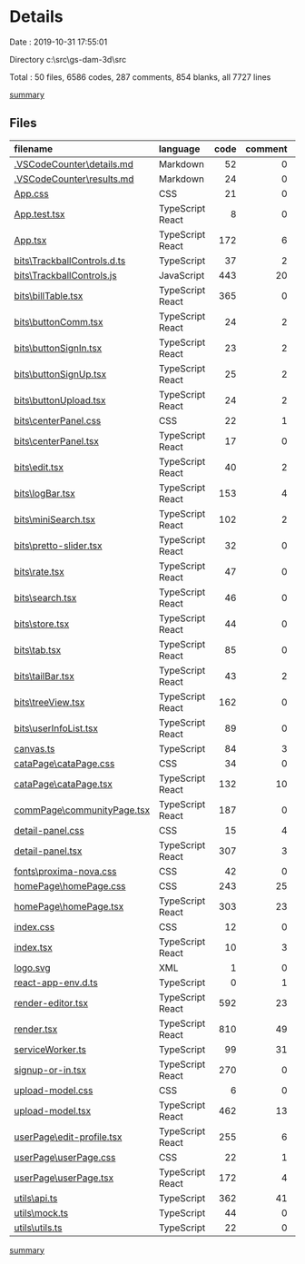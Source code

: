 # Details

Date : 2019-10-31 17:55:01

Directory c:\src\gs-dam-3d\src

Total : 50 files,  6586 codes, 287 comments, 854 blanks, all 7727 lines

[summary](results.md)

## Files
| filename | language | code | comment | blank | total |
| :--- | :--- | ---: | ---: | ---: | ---: |
| [.VSCodeCounter\details.md](file:///c%3A/src/gs-dam-3d/src/.VSCodeCounter/details.md) | Markdown | 52 | 0 | 6 | 58 |
| [.VSCodeCounter\results.md](file:///c%3A/src/gs-dam-3d/src/.VSCodeCounter/results.md) | Markdown | 24 | 0 | 7 | 31 |
| [App.css](file:///c%3A/src/gs-dam-3d/src/App.css) | CSS | 21 | 0 | 4 | 25 |
| [App.test.tsx](file:///c%3A/src/gs-dam-3d/src/App.test.tsx) | TypeScript React | 8 | 0 | 2 | 10 |
| [App.tsx](file:///c%3A/src/gs-dam-3d/src/App.tsx) | TypeScript React | 172 | 6 | 15 | 193 |
| [bits\TrackballControls.d.ts](file:///c%3A/src/gs-dam-3d/src/bits/TrackballControls.d.ts) | TypeScript | 37 | 2 | 20 | 59 |
| [bits\TrackballControls.js](file:///c%3A/src/gs-dam-3d/src/bits/TrackballControls.js) | JavaScript | 443 | 20 | 291 | 754 |
| [bits\billTable.tsx](file:///c%3A/src/gs-dam-3d/src/bits/billTable.tsx) | TypeScript React | 365 | 0 | 30 | 395 |
| [bits\buttonComm.tsx](file:///c%3A/src/gs-dam-3d/src/bits/buttonComm.tsx) | TypeScript React | 24 | 2 | 4 | 30 |
| [bits\buttonSignIn.tsx](file:///c%3A/src/gs-dam-3d/src/bits/buttonSignIn.tsx) | TypeScript React | 23 | 2 | 3 | 28 |
| [bits\buttonSignUp.tsx](file:///c%3A/src/gs-dam-3d/src/bits/buttonSignUp.tsx) | TypeScript React | 25 | 2 | 3 | 30 |
| [bits\buttonUpload.tsx](file:///c%3A/src/gs-dam-3d/src/bits/buttonUpload.tsx) | TypeScript React | 24 | 2 | 4 | 30 |
| [bits\centerPanel.css](file:///c%3A/src/gs-dam-3d/src/bits/centerPanel.css) | CSS | 22 | 1 | 0 | 23 |
| [bits\centerPanel.tsx](file:///c%3A/src/gs-dam-3d/src/bits/centerPanel.tsx) | TypeScript React | 17 | 0 | 2 | 19 |
| [bits\edit.tsx](file:///c%3A/src/gs-dam-3d/src/bits/edit.tsx) | TypeScript React | 40 | 2 | 6 | 48 |
| [bits\logBar.tsx](file:///c%3A/src/gs-dam-3d/src/bits/logBar.tsx) | TypeScript React | 153 | 4 | 7 | 164 |
| [bits\miniSearch.tsx](file:///c%3A/src/gs-dam-3d/src/bits/miniSearch.tsx) | TypeScript React | 102 | 2 | 1 | 105 |
| [bits\pretto-slider.tsx](file:///c%3A/src/gs-dam-3d/src/bits/pretto-slider.tsx) | TypeScript React | 32 | 0 | 2 | 34 |
| [bits\rate.tsx](file:///c%3A/src/gs-dam-3d/src/bits/rate.tsx) | TypeScript React | 47 | 0 | 3 | 50 |
| [bits\search.tsx](file:///c%3A/src/gs-dam-3d/src/bits/search.tsx) | TypeScript React | 46 | 0 | 3 | 49 |
| [bits\store.tsx](file:///c%3A/src/gs-dam-3d/src/bits/store.tsx) | TypeScript React | 44 | 0 | 5 | 49 |
| [bits\tab.tsx](file:///c%3A/src/gs-dam-3d/src/bits/tab.tsx) | TypeScript React | 85 | 0 | 9 | 94 |
| [bits\tailBar.tsx](file:///c%3A/src/gs-dam-3d/src/bits/tailBar.tsx) | TypeScript React | 43 | 2 | 3 | 48 |
| [bits\treeView.tsx](file:///c%3A/src/gs-dam-3d/src/bits/treeView.tsx) | TypeScript React | 162 | 0 | 8 | 170 |
| [bits\userInfoList.tsx](file:///c%3A/src/gs-dam-3d/src/bits/userInfoList.tsx) | TypeScript React | 89 | 0 | 3 | 92 |
| [canvas.ts](file:///c%3A/src/gs-dam-3d/src/canvas.ts) | TypeScript | 84 | 3 | 16 | 103 |
| [cataPage\cataPage.css](file:///c%3A/src/gs-dam-3d/src/cataPage/cataPage.css) | CSS | 34 | 0 | 0 | 34 |
| [cataPage\cataPage.tsx](file:///c%3A/src/gs-dam-3d/src/cataPage/cataPage.tsx) | TypeScript React | 132 | 10 | 5 | 147 |
| [commPage\communityPage.tsx](file:///c%3A/src/gs-dam-3d/src/commPage/communityPage.tsx) | TypeScript React | 187 | 0 | 10 | 197 |
| [detail-panel.css](file:///c%3A/src/gs-dam-3d/src/detail-panel.css) | CSS | 15 | 4 | 1 | 20 |
| [detail-panel.tsx](file:///c%3A/src/gs-dam-3d/src/detail-panel.tsx) | TypeScript React | 307 | 3 | 9 | 319 |
| [fonts\proxima-nova.css](file:///c%3A/src/gs-dam-3d/src/fonts/proxima-nova.css) | CSS | 42 | 0 | 2 | 44 |
| [homePage\homePage.css](file:///c%3A/src/gs-dam-3d/src/homePage/homePage.css) | CSS | 243 | 25 | 11 | 279 |
| [homePage\homePage.tsx](file:///c%3A/src/gs-dam-3d/src/homePage/homePage.tsx) | TypeScript React | 303 | 23 | 14 | 340 |
| [index.css](file:///c%3A/src/gs-dam-3d/src/index.css) | CSS | 12 | 0 | 2 | 14 |
| [index.tsx](file:///c%3A/src/gs-dam-3d/src/index.tsx) | TypeScript React | 10 | 3 | 3 | 16 |
| [logo.svg](file:///c%3A/src/gs-dam-3d/src/logo.svg) | XML | 1 | 0 | 0 | 1 |
| [react-app-env.d.ts](file:///c%3A/src/gs-dam-3d/src/react-app-env.d.ts) | TypeScript | 0 | 1 | 1 | 2 |
| [render-editor.tsx](file:///c%3A/src/gs-dam-3d/src/render-editor.tsx) | TypeScript React | 592 | 23 | 56 | 671 |
| [render.tsx](file:///c%3A/src/gs-dam-3d/src/render.tsx) | TypeScript React | 810 | 49 | 113 | 972 |
| [serviceWorker.ts](file:///c%3A/src/gs-dam-3d/src/serviceWorker.ts) | TypeScript | 99 | 31 | 14 | 144 |
| [signup-or-in.tsx](file:///c%3A/src/gs-dam-3d/src/signup-or-in.tsx) | TypeScript React | 270 | 0 | 17 | 287 |
| [upload-model.css](file:///c%3A/src/gs-dam-3d/src/upload-model.css) | CSS | 6 | 0 | 0 | 6 |
| [upload-model.tsx](file:///c%3A/src/gs-dam-3d/src/upload-model.tsx) | TypeScript React | 462 | 13 | 37 | 512 |
| [userPage\edit-profile.tsx](file:///c%3A/src/gs-dam-3d/src/userPage/edit-profile.tsx) | TypeScript React | 255 | 6 | 19 | 280 |
| [userPage\userPage.css](file:///c%3A/src/gs-dam-3d/src/userPage/userPage.css) | CSS | 22 | 1 | 0 | 23 |
| [userPage\userPage.tsx](file:///c%3A/src/gs-dam-3d/src/userPage/userPage.tsx) | TypeScript React | 172 | 4 | 9 | 185 |
| [utils\api.ts](file:///c%3A/src/gs-dam-3d/src/utils/api.ts) | TypeScript | 362 | 41 | 68 | 471 |
| [utils\mock.ts](file:///c%3A/src/gs-dam-3d/src/utils/mock.ts) | TypeScript | 44 | 0 | 3 | 47 |
| [utils\utils.ts](file:///c%3A/src/gs-dam-3d/src/utils/utils.ts) | TypeScript | 22 | 0 | 3 | 25 |

[summary](results.md)